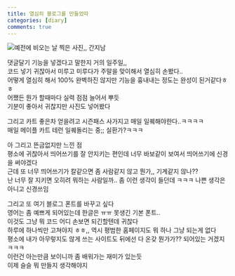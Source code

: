 ```yaml
---
title: 열심히 블로그를 만들었따
categories: [diary]
comments: true
---
```

![예전에 비오는 날 찍은 사진,, 간지남](Suu97/assets/img/tokyo.jpg)

댓글달기 기능을 넣겠다고 말한지 거의 일주일,,   
코드 넣기 귀찮아서 미루고 미루다가 주말을 맞이해서 열심히 손봤다..   
어떻게 열심히 해서 100% 완벽하진 않지만 기능을 흉내내는 정도는 완성이 된거같다ㅎㅎ   
어쨌든 뭔가 할때마다 실력 점점 늘어서 뿌듯   
기분이 좋아서 귀찮지만 사진도 넣어봤다   
   
그리고 카트 좋은차 얻을려고 시즌패스 사가지고 매일 일퀘해야한다..ㅋㅋㅋㅋ   
매일 메이플 카트 테런 일퀘돌리는 중;; 실환가?ㅋㅋㅋ   
   
아 그리고 뜬금없지만 느낀 점   
평소에 귀찮아서 띄어쓰기를 잘 안지키는 편인데 너무 바보같이 보여서 띄어쓰기에 신경을 써야겠다   
근데 또 너무 띄어쓰기가 칼같으면 좀 사람같지 않고 뭔가,, 기계같지 않나??   
난 너무 잘 지키면 오히려 뭐하는 사람일까.. 좀 이런 생각이 들던데 ㅋㅋㅋ 나쁜 생각은 아니고 신경쓰임
   
그리고 또 여기 블로그 폰트를 바꾸고 싶다   
영어는 좀 예쁘게 되어있는데 한글은 ㅠㅠ 못생긴 기본 폰트..   
이것도 그냥 뭐 코드 어디 손보면 되긴할텐데 귀찮다   
하루에 하나씩만 고쳐야지 ㅎㅎ,, 역시 평범한 홈페이지도 뭐 하나 그냥 되는게 없다   
평소에 내가 아무렇지도 않게 쓰는 사이트도 뒤에선 다 온갖 뭔가가?? 되어있는 거겠지ㅋㅋㅋ   
이런건 아는만큼 보이니까 좀 배워가는 재미가 있는듯   
이제 슬슬 뭐 만들지 생각해야지   
